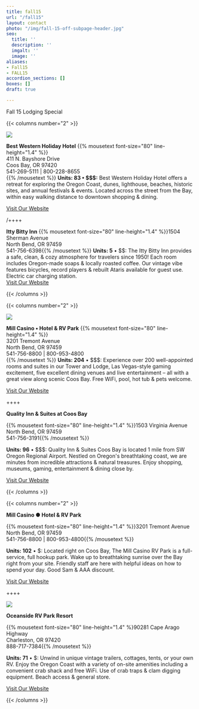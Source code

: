 ```yaml
---
title: fall15
url: "/fall15"
layout: contact
photo: "/img/fall-15-off-subpage-header.jpg"
seo:
  title: ''
  description: ''
  imgalt: ''
  image: ''
aliases:
- Fall15
- FALL15
accordion_sections: []
boxes: []
draft: true

---
```

Fall 15 Lodging Special

{{< columns number="2" >}}

![](/img/New-Best-Western-exterior.jpg)

**Best Western Holiday Hotel**
{{% mousetext font-size="80" line-height="1.4" %}}  
411 N. Bayshore Drive  
Coos Bay, OR 97420  
541-269-5111 | 800-228-8655  
{{% /mousetext %}}
**Units: 83 • $$$:** Best Western Holiday Hotel offers a retreat for exploring the Oregon Coast, dunes, lighthouse, beaches, historic sites, and annual festivals & events. Located across the street from the Bay, within easy walking distance to downtown shopping & dining.

[Visit Our Website](https://www.bestwestern.com/en_US.html)

/++++
[](/img/Itty-Bitty.jpg)

**Itty Bitty Inn**
{{% mousetext font-size="80" line-height="1.4" %}}1504 Sherman Avenue  
North Bend, OR 97459  
541-756-6398{{% /mousetext %}}
**Units: 5** • $$: The Itty Bitty Inn provides a safe, clean, & cozy atmosphere for travelers since 1950! Each room includes Oregon-made soaps & locally roasted coffee. Our vintage vibe features bicycles, record players & rebuilt Ataris available for guest use. Electric car charging station.  
[Visit Our Website](https://www.ittybittyinn.com/)

{{< /columns >}}

{{< columns number="2" >}}

![](/img/Mill-hotelfront-cement-fixed.jpg)

**Mill Casino • Hotel & RV Park**
{{% mousetext font-size="80" line-height="1.4" %}}  
3201 Tremont Avenue  
North Bend, OR 97459  
541-756-8800 | 800-953-4800  
{{% /mousetext %}}
**Units: 204** • $$$: Experience over 200 well-appointed rooms and suites in our Tower and Lodge, Las Vegas-style gaming excitement, five excellent dining venues and live entertainment – all with a great view along scenic Coos Bay. Free WiFi, pool, hot tub & pets welcome.

[Visit Our Website](https://www.themillcasino.com)

\++++  
[](/img/quality-inn-and-suites.jpg)

**Quality Inn & Suites at Coos Bay**

{{% mousetext font-size="80" line-height="1.4" %}}1503 Virginia Avenue  
North Bend, OR 97459  
541-756-3191{{% /mousetext %}}

**Units: 96** • $$$: Quality Inn & Suites Coos Bay is located 1 mile from SW Oregon Regional Airport. Nestled on Oregon's breathtaking coast, we are minutes from incredible attractions & natural treasures. Enjoy shopping, museums, gaming, entertainment & dining close by.

[Visit Our Website]()

{{< /columns >}}

{{< columns number="2" >}}

[](/img/Mill-RV-overhead-1944.jpg)

**Mill Casino ● Hotel & RV Park**

{{% mousetext font-size="80" line-height="1.4" %}}3201 Tremont Avenue  
North Bend, OR 97459  
541-756-8800 | 800-953-4800{{% /mousetext %}}

**Units: 102** • $: Located right on Coos Bay, The Mill Casino RV Park is a full-service, full hookup park. Wake up to breathtaking sunrise over the Bay right from your site. Friendly staff are here with helpful ideas on how to spend your day. Good Sam & AAA discount.

[Visit Our Website](https://www.themillcasino.com)

\++++

![](/img/Oceanside-RV-camp.jpg)

**Oceanside RV Park Resort**

{{% mousetext font-size="80" line-height="1.4" %}90281 Cape Arago Highway  
Charleston, OR 97420  
888-717-7384{{% /mousetext %}}

**Units: 71** • $: Unwind in unique vintage trailers, cottages, tents, or your own RV. Enjoy the Oregon Coast with a variety of on-site amenities including a convenient crab shack and free WiFi. Use of crab traps & clam digging equipment. Beach access & general store.

[Visit Our Website](https://www.sunrvresorts.com/resorts/the-northwest/oregon/oceanside-rv-resort)

{{< /columns >}}